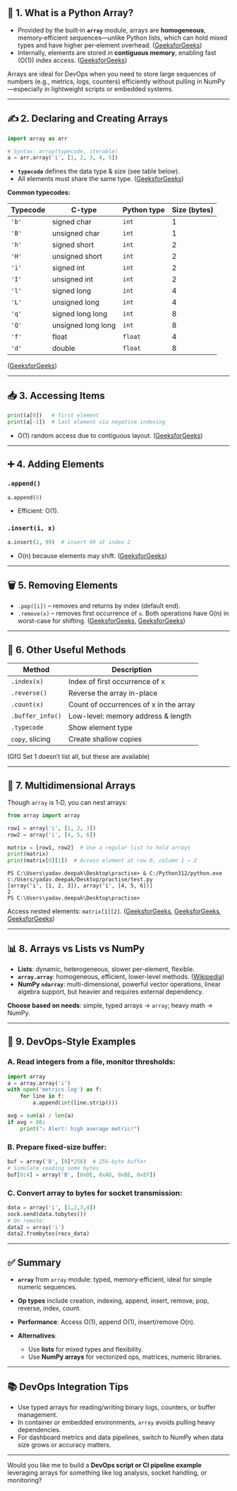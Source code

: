 ## 🧰 1. What is a Python Array?

* Provided by the built‑in **`array`** module, arrays are **homogeneous**, memory‑efficient sequences—unlike Python lists, which can hold mixed types and have higher per‑element overhead. ([GeeksforGeeks][1])
* Internally, elements are stored in **contiguous memory**, enabling fast (O(1)) index access. ([GeeksforGeeks][1])

Arrays are ideal for DevOps when you need to store large sequences of numbers (e.g., metrics, logs, counters) efficiently without pulling in NumPy—especially in lightweight scripts or embedded systems.

---

## ✍️ 2. Declaring and Creating Arrays

```python
import array as arr

# Syntax: array(typecode, iterable)
a = arr.array('i', [1, 2, 3, 4, 5])
```

* **`typecode`** defines the data type & size (see table below).
* All elements must share the same type. ([GeeksforGeeks][1])

**Common typecodes:**

| Typecode | C-type             | Python type | Size (bytes) |
| -------- | ------------------ | ----------- | ------------ |
| `'b'`    | signed char        | `int`       | 1            |
| `'B'`    | unsigned char      | `int`       | 1            |
| `'h'`    | signed short       | `int`       | 2            |
| `'H'`    | unsigned short     | `int`       | 2            |
| `'i'`    | signed int         | `int`       | 2            |
| `'I'`    | unsigned int       | `int`       | 2            |
| `'l'`    | signed long        | `int`       | 4            |
| `'L'`    | unsigned long      | `int`       | 4            |
| `'q'`    | signed long long   | `int`       | 8            |
| `'Q'`    | unsigned long long | `int`       | 8            |
| `'f'`    | float              | `float`     | 4            |
| `'d'`    | double             | `float`     | 8            |

([GeeksforGeeks][2])

---

## 📥 3. Accessing Items

```python
print(a[0])   # first element
print(a[-1])  # last element via negative indexing
```

* O(1) random access due to contiguous layout. ([GeeksforGeeks][2])

---

## ➕ 4. Adding Elements

### `.append()`

```python
a.append(6)
```

* Efficient: O(1).&#x20;

### `.insert(i, x)`

```python
a.insert(2, 99)  # insert 99 at index 2
```

* O(n) because elements may shift. ([GeeksforGeeks][3])

---

## 🗑️ 5. Removing Elements

* `.pop([i])` – removes and returns by index (default end).
* `.remove(x)` – removes first occurrence of `x`.
  Both operations have O(n) in worst-case for shifting. ([GeeksforGeeks][4], [GeeksforGeeks][3])

---

## 🔄 6. Other Useful Methods

| Method           | Description                            |
| ---------------- | -------------------------------------- |
| `.index(x)`      | Index of first occurrence of x         |
| `.reverse()`     | Reverse the array in-place             |
| `.count(x)`      | Count of occurrences of x in the array |
| `.buffer_info()` | Low-level: memory address & length     |
| `.typecode`      | Show element type                      |
| `copy`, slicing  | Create shallow copies                  |

(GfG Set 1 doesn’t list all, but these are available)

---

## 🧩 7. Multidimensional Arrays

Though `array` is 1‑D, you can nest arrays:

```python
from array import array

row1 = array('i', [1, 2, 3])
row2 = array('i', [4, 5, 6])

matrix = [row1, row2]  # Use a regular list to hold arrays
print(matrix)
print(matrix[0][1])  # Access element at row 0, column 1 → 2

```

```
PS C:\Users\yadav.deepak\Desktop\practise> & C:/Python312/python.exe c:/Users/yadav.deepak/Desktop/practise/test.py        
[array('i', [1, 2, 3]), array('i', [4, 5, 6])]
2
PS C:\Users\yadav.deepak\Desktop\practise>
```

Access nested elements: `matrix[1][2]`. ([GeeksforGeeks][5], [GeeksforGeeks][6], [GeeksforGeeks][1])

---

## 📊 8. Arrays vs Lists vs NumPy

* **Lists**: dynamic, heterogeneous, slower per-element, flexible.
* **`array.array`**: homogeneous, efficient, lower-level methods. ([Wikipedia][7])
* **NumPy `ndarray`**: multi-dimensional, powerful vector operations, linear algebra support, but heavier and requires external dependency.&#x20;

**Choose based on needs**: simple, typed arrays → `array`; heavy math → NumPy.

---

## 🔧 9. DevOps‑Style Examples

### A. Read integers from a file, monitor thresholds:

```python
import array
a = array.array('i')
with open('metrics.log') as f:
    for line in f:
        a.append(int(line.strip()))

avg = sum(a) / len(a)
if avg > 80:
    print("⚠️ Alert: high average metric!")
```

### B. Prepare fixed-size buffer:

```python
buf = array('B', [0]*256)  # 256‑byte buffer
# Simulate reading some bytes
buf[0:4] = array('B', [0xDE, 0xAD, 0xBE, 0xEF])
```

### C. Convert array to bytes for socket transmission:

```python
data = array('i', [1,2,3,4])
sock.send(data.tobytes())
# On remote:
data2 = array('i')
data2.frombytes(recv_data)
```

---

## ✅ Summary

* **`array`** from `array` module: typed, memory‑efficient, ideal for simple numeric sequences.
* **Op types** include creation, indexing, append, insert, remove, pop, reverse, index, count.
* **Performance**: Access O(1), append O(1), insert/remove O(n).
* **Alternatives**:

  * Use **lists** for mixed types and flexibility.
  * Use **NumPy arrays** for vectorized ops, matrices, numeric libraries.

---

## 📚 DevOps Integration Tips

* Use typed arrays for reading/writing binary logs, counters, or buffer management.
* In container or embedded environments, `array` avoids pulling heavy dependencies.
* For dashboard metrics and data pipelines, switch to NumPy when data size grows or accuracy matters.

---

Would you like me to build a **DevOps script or CI pipeline example** leveraging arrays for something like log analysis, socket handling, or monitoring?

[1]: https://www.geeksforgeeks.org/python/python-arrays/?utm_source=chatgpt.com "Python Arrays - GeeksforGeeks"
[2]: https://www.geeksforgeeks.org/dsa/array-data-structure-guide/?utm_source=chatgpt.com "Array Data Structure Guide - GeeksforGeeks"
[3]: https://www.geeksforgeeks.org/python/difference-between-list-and-array-in-python/?utm_source=chatgpt.com "Difference between List and Array in Python - GeeksforGeeks"
[4]: https://www.geeksforgeeks.org/array-python-set-1-introduction-functions/?ref=rp&utm_source=chatgpt.com "Array in Python | Set 1 (Introduction and Functions) - GeeksforGeeks"
[5]: https://www.geeksforgeeks.org/python/python-array-indexing/?utm_source=chatgpt.com "Python Array Indexing - GeeksforGeeks"
[6]: https://www.geeksforgeeks.org/python/declaring-an-array-in-python/?utm_source=chatgpt.com "Declaring an Array in Python - GeeksforGeeks"
[7]: https://en.wikipedia.org/wiki/NumPy?utm_source=chatgpt.com "NumPy"
